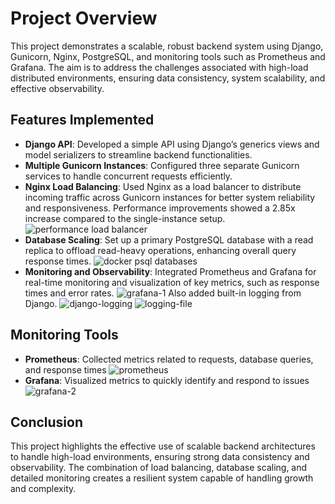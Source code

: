 # Project Overview

This project demonstrates a scalable, robust backend system using Django, Gunicorn, Nginx, PostgreSQL, and monitoring tools such as Prometheus and Grafana. The aim is to address the challenges associated with high-load distributed environments, ensuring data consistency, system scalability, and effective observability.

## Features Implemented

- **Django API**: Developed a simple API using Django’s generics views and model serializers to streamline backend functionalities.
- **Multiple Gunicorn Instances**: Configured three separate Gunicorn services to handle concurrent requests efficiently.
- **Nginx Load Balancing**: Used Nginx as a load balancer to distribute incoming traffic across Gunicorn instances for better system reliability and responsiveness. Performance improvements showed a 2.85x increase compared to the single-instance setup.
  ![performance load balancer](image.png)
- **Database Scaling**: Set up a primary PostgreSQL database with a read replica to offload read-heavy operations, enhancing overall query response times.
  ![docker psql databases](image-1.png)
- **Monitoring and Observability**: Integrated Prometheus and Grafana for real-time monitoring and visualization of key metrics, such as response times and error rates.
  ![grafana-1](image-2.png)
  Also added built-in logging from Django.
  ![django-logging](image-6.png)
  ![logging-file](image-7.png)

## Monitoring Tools

- **Prometheus**: Collected metrics related to requests, database queries, and response times
  ![prometheus](image-3.png)
- **Grafana**: Visualized metrics to quickly identify and respond to issues
  ![grafana-2](image-5.png)

## Conclusion

This project highlights the effective use of scalable backend architectures to handle high-load environments, ensuring strong data consistency and observability. The combination of load balancing, database scaling, and detailed monitoring creates a resilient system capable of handling growth and complexity.

